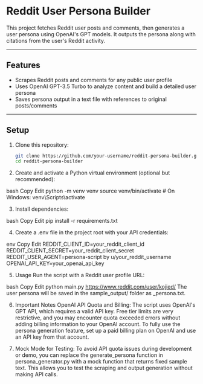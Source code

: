 # Reddit User Persona Builder

This project fetches Reddit user posts and comments, then generates a user persona using OpenAI's GPT models. It outputs the persona along with citations from the user's Reddit activity.

---

## Features

- Scrapes Reddit posts and comments for any public user profile
- Uses OpenAI GPT-3.5 Turbo to analyze content and build a detailed user persona
- Saves persona output in a text file with references to original posts/comments

---

## Setup

1. Clone this repository:

   ```bash
   git clone https://github.com/your-username/reddit-persona-builder.git
   cd reddit-persona-builder


2. Create and activate a Python virtual environment (optional but recommended):

bash
Copy
Edit
python -m venv venv
source venv/bin/activate  # On Windows: venv\Scripts\activate

3. Install dependencies:

bash
Copy
Edit
pip install -r requirements.txt


4. Create a .env file in the project root with your API credentials:

env
Copy
Edit
REDDIT_CLIENT_ID=your_reddit_client_id
REDDIT_CLIENT_SECRET=your_reddit_client_secret
REDDIT_USER_AGENT=persona-script by u/your_reddit_username
OPENAI_API_KEY=your_openai_api_key


5. Usage
Run the script with a Reddit user profile URL:

bash
Copy
Edit
python main.py https://www.reddit.com/user/kojied/
The user persona will be saved in the sample_output/ folder as <username>_persona.txt.

6. Important Notes
OpenAI API Quota and Billing:
The script uses OpenAI's GPT API, which requires a valid API key. Free tier limits are very restrictive, and you may encounter quota exceeded errors without adding billing information to your OpenAI account.
To fully use the persona generation feature, set up a paid billing plan on OpenAI and use an API key from that account.

7. Mock Mode for Testing:
To avoid API quota issues during development or demo, you can replace the generate_persona function in persona_generator.py with a mock function that returns fixed sample text. This allows you to test the scraping and output generation without making API calls.

